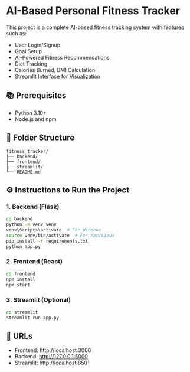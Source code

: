 # AI-Based Personal Fitness Tracker

This project is a complete AI-based fitness tracking system with features such as:
- User Login/Signup
- Goal Setup
- AI-Powered Fitness Recommendations
- Diet Tracking
- Calories Burned, BMI Calculation
- Streamlit Interface for Visualization

## 📚 Prerequisites
- Python 3.10+
- Node.js and npm

## 📂 Folder Structure
```
fitness_tracker/
├── backend/
├── frontend/
├── streamlit/
└── README.md
```

## ⚙️ Instructions to Run the Project

### 1. Backend (Flask)
```bash
cd backend
python -m venv venv
venv\Scripts\activate  # For Windows
source venv/bin/activate  # For Mac/Linux
pip install -r requirements.txt
python app.py
```

### 2. Frontend (React)
```bash
cd frontend
npm install
npm start
```

### 3. Streamlit (Optional)
```bash
cd streamlit
streamlit run app.py
```

## 🚀 URLs
- Frontend: http://localhost:3000
- Backend: http://127.0.0.1:5000
- Streamlit: http://localhost:8501
